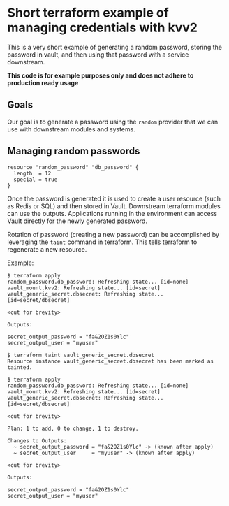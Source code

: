 # Short terraform example of managing credentials with kvv2

This is a very short example of generating a random password, storing the password in vault, and then using that password with a service downstream.

**This code is for example purposes only and does not adhere to production ready usage**

## Goals

Our goal is to generate a password using the `random` provider that we can use with downstream modules and systems.

## Managing random passwords

```
resource "random_password" "db_password" {
  length  = 12
  special = true
}
```

Once the password is generated it is used to create a user resource (such as Redis or SQL) and then stored in Vault. Downstream terraform modules can use the outputs. Applications running in the environment can access Vault directly for the newly generated password.

Rotation of password (creating a new password) can be accomplished by leveraging the `taint` command in terraform. This tells terraform to regenerate a new resource.

Example:
```
$ terraform apply
random_password.db_password: Refreshing state... [id=none]
vault_mount.kvv2: Refreshing state... [id=secret]
vault_generic_secret.dbsecret: Refreshing state... [id=secret/dbsecret]

<cut for brevity>

Outputs:

secret_output_password = "fa&2OZ1s0Ylc"
secret_output_user = "myuser"

$ terraform taint vault_generic_secret.dbsecret
Resource instance vault_generic_secret.dbsecret has been marked as tainted.

$ terraform apply
random_password.db_password: Refreshing state... [id=none]
vault_mount.kvv2: Refreshing state... [id=secret]
vault_generic_secret.dbsecret: Refreshing state... [id=secret/dbsecret]

<cut for brevity>

Plan: 1 to add, 0 to change, 1 to destroy.

Changes to Outputs:
  ~ secret_output_password = "fa&2OZ1s0Ylc" -> (known after apply)
  ~ secret_output_user     = "myuser" -> (known after apply)

<cut for brevity>

Outputs:

secret_output_password = "fa&2OZ1s0Ylc"
secret_output_user = "myuser"
```

